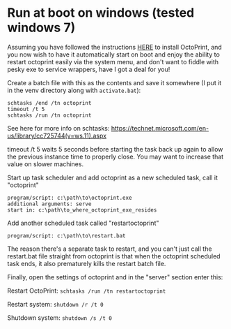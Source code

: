 # Run at boot on windows (tested windows 7)

Assuming you have followed the instructions [HERE](https://github.com/foosel/OctoPrint/wiki/Setup-on-Windows) to install OctoPrint, and you now wish to have it automatically start on boot
and enjoy the ability to restart octoprint easily via the system menu, and don't want to fiddle with pesky exe to service wrappers, have I got a deal for you!


Create a batch file with this as the contents and save it somewhere (I put it in the venv directory along with `activate.bat`):

    schtasks /end /tn octoprint 
    timeout /t 5
    schtasks /run /tn octoprint

See here for more info on schtasks: https://technet.microsoft.com/en-us/library/cc725744(v=ws.11).aspx

timeout /t 5 waits 5 seconds before starting the task back up again to allow the previous instance time to properly close. You may want to increase that value on slower machines.

Start up task scheduler and add octoprint as a new scheduled task, call it "octoprint"

    program/script: c:\path\to\octoprint.exe
    additional arguments: serve
    start in: c:\path\to_where_octoprint_exe_resides

Add another scheduled task called "restartoctoprint"

    program/script: c:\path\to\restart.bat

The reason there's a separate task to restart, and you can't just call the restart.bat file straight from octoprint is that when the octoprint scheduled task ends, it also prematurely kills the restart batch file.

Finally, open the settings of octoprint and in the "server" section enter this:

Restart OctoPrint: `schtasks /run /tn restartoctoprint`

Restart system: `shutdown /r /t 0`

Shutdown system: `shutdown /s /t 0`
